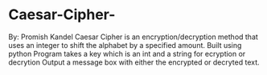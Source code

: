 # Caesar-Cipher-
By: Promish Kandel 
Caesar Cipher is an encryption/decryption method that uses an integer to shift the alphabet by a specified amount.
Built using python 
Program takes a key which is an int and a string for ecryption or decrytion 
Output a message box with either the encrypted or decryted text.
